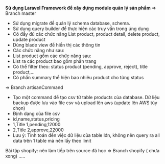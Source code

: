 **Sử dụng Laravel Framework để xây dựng module quản lý sản phẩm** => Branch master
- Sử dụng migrate để quản lý schema database, schema.
- Sử dụng query builder để thực hiện các truy vấn trong ứng dụng
- Có đầy đủ các chức năng List product, product detail, delete product, update product
- Dùng blade view để hiển thị các thông tin
- Các chức năng như sau:
- List product gồm các chức năng sau: 
- List ra các product bao gồm phân trang
- Có thể filter theo: status product (pending, approve, reject),  title product,...
- Có phần summary thể hiện bao nhiêu product cho từng status

=> Branch artisanCommand
- Tạo một command để tạo csv từ table products của database. Dữ liệu backup được lưu vào file csv và upload lên aws (update lên AWS tùy chọn)
- Định dạng của file csv 
- id,name,status,pricing 
- 1,Title 1,pending,12000
- 2,Title 2,approve,22000
- Lưu ý: Tính toán đến việc dữ liệu của table lớn, không nên query ra all data trên 1 table mà nên lấy theo limit

Bài tập shopify: nên làm tiếp trên source đã học => Branch shopify ( chưa xong)
.....

